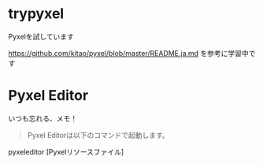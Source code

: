 # trypyxel
Pyxelを試しています

https://github.com/kitao/pyxel/blob/master/README.ja.md
を参考に学習中です

# Pyxel Editor

いつも忘れる、メモ！

> Pyxel Editorは以下のコマンドで起動します。

pyxeleditor [Pyxelリソースファイル]
